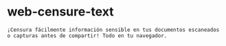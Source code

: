 # web-censure-text
    ¡Censura fácilmente información sensible en tus documentos escaneados o capturas antes de compartir! Todo en tu navegador.
